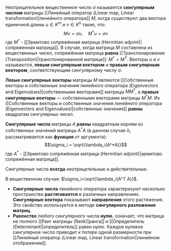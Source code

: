 Неотрицательное вещественное число $\sigma$ называется **сингулярным числом** матрицы [[Линейный оператор (Linear map, Linear transformation)|линейного оператора]] $M$, когда существуют два вектора единичной длины $u \in K^m$ и $v \in K^n$ такие, что:$$Mv=\sigma u,\quad M^*u=\sigma v$$где $M^*$ - [[Эрмитово сопряжённая матрица (Hermitian adjoint)|сопряженная матрица]]. В случае, когда матрица $M$ составлена из вещественных чисел, сопряжённая матрица **равна** [[Транспонирование (Transposition)|транспонированной матрице]]: $M^*=M^T$. Векторы $u$ и $v$ называются, **левым сингулярным вектором** и **правым сингулярным вектором**, соответствующим сингулярному числу $\sigma$.

**Левые сингулярные векторы** матрицы $M$ являются [[Собственные векторы и собственные значения линейного оператора (Eigenvectors and Eigenvalues)|собственными векторами]] матрицы $MM^*$, а **правые сингулярные векторы** — собственными векторами матрицы $M^*M$. Их [[Собственные векторы и собственные значения линейного оператора (Eigenvectors and Eigenvalues)|собственные значения]] **равны** квадратам сингулярных чисел.

**Сингулярные числа** матрицы $A$ **равны** квадратным корням из собственных значений матрицы $A^*A$ (в данном случае $\lambda_i$ рассматривается как **функция** от аргумента):$$\sigma_i = \sqrt{\lambda_i(A^*A)}$$где $A^*$ - [[Эрмитово сопряжённая матрица (Hermitian adjoint)|эрмитово сопряжённая матрица]].

Сингулярные числа **всегда** неотрицательные и действительные.

В вещественном случае: $\sigma_i=\sqrt{\lambda_i(A^T A)}$.

- **Сингулярные числа** линейного оператора характеризуют насколько пространство **растягивается** в различных направлениях. **Сингулярные вектора** показывают **направления** этого растяжения. Это свойство используется в методе **сингулярного разложения матриц**.
- **Равенство** любого сингулярного числа **нулю**, означает, что матрица не полного [[Ранг матрицы (Rank)|ранга]] и [[Определитель (Determinant)|определитель]] равен нулю. Каждое нулевое сингулярное число приводит к потере одной размерности при [[Линейный оператор (Linear map, Linear transformation)|линейном отображении]].
